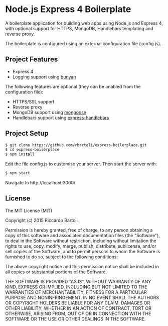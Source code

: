 # Node.js Express 4 Boilerplate

A boilerplate application for building web apps using Node.js and Express 4, with optional support for HTTPS, MongoDB, Handlebars templating and reverse proxy.

The boilerplate is configured using an external configuration file (config.js).

## Project Features

- Express 4
- Logging support using [bunyan](https://github.com/trentm/node-bunyan) 

The following features are optional (they can be anabled from the configuration file):

- HTTPS/SSL support
- Reverse proxy
- MongoDB support using [mongoose](https://github.com/learnboost/mongoose/)
- Handlebars support using [express-handlebars](https://github.com/ericf/express-handlebars)

## Project Setup

```bash
$ git clone https://github.com/rbartoli/express-boilerplace.git  
$ cd express-boilerplace 
$ npm install
```
Edit the file config.js to customise your server. Then start the server with:
```bash
$ npm start  
```
Navigate to http://localhost:3000/

## License
The MIT License (MIT)

Copyright (c) 2015 Riccardo Bartoli

Permission is hereby granted, free of charge, to any person obtaining a copy of this software and associated documentation files (the "Software"), to deal in the Software without restriction, including without limitation the rights to use, copy, modify, merge, publish, distribute, sublicense, and/or sell copies of the Software, and to permit persons to whom the Software is furnished to do so, subject to the following conditions:

The above copyright notice and this permission notice shall be included in all copies or substantial portions of the Software.

THE SOFTWARE IS PROVIDED "AS IS", WITHOUT WARRANTY OF ANY KIND, EXPRESS OR IMPLIED, INCLUDING BUT NOT LIMITED TO THE WARRANTIES OF MERCHANTABILITY, FITNESS FOR A PARTICULAR PURPOSE AND NONINFRINGEMENT. IN NO EVENT SHALL THE AUTHORS OR COPYRIGHT HOLDERS BE LIABLE FOR ANY CLAIM, DAMAGES OR OTHER LIABILITY, WHETHER IN AN ACTION OF CONTRACT, TORT OR OTHERWISE, ARISING FROM, OUT OF OR IN CONNECTION WITH THE SOFTWARE OR THE USE OR OTHER DEALINGS IN THE SOFTWARE.
